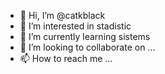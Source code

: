- 👋 Hi, I’m @catkblack
- 👀 I’m interested in stadistic
- 🌱 I’m currently learning sistems
- 💞️ I’m looking to collaborate on ...
- 📫 How to reach me ...

<!---
catkblack/catkblack is a ✨ special ✨ repository because its `README.md` (this file) appears on your GitHub profile.
You can click the Preview link to take a look at your changes.
--->
